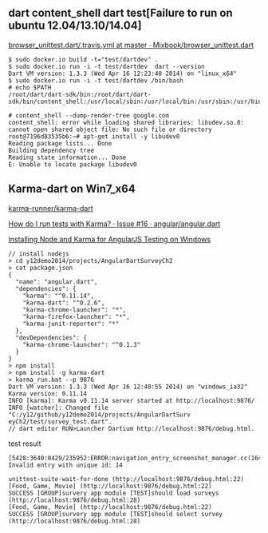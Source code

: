## dart content_shell dart test[Failure to run on ubuntu 12.04/13.10/14.04]

[browser_unittest.dart/.travis.yml at master · Mixbook/browser_unittest.dart](https://github.com/Mixbook/browser_unittest.dart/blob/master/.travis.yml)

```
$ sudo docker.io build -t="test/dartdev" .
$ sudo docker.io run -i -t test/dartdev  dart --version
Dart VM version: 1.3.3 (Wed Apr 16 12:23:40 2014) on "linux_x64"
$ sudo docker.io run -i -t test/dartdev /bin/bash
# echo $PATH
/root/dart/dart-sdk/bin:/root/dart/dart-sdk/bin/content_shell:/usr/local/sbin:/usr/local/bin:/usr/sbin:/usr/bin:/sbin:/bin

# content_shell --dump-render-tree google.com
content_shell: error while loading shared libraries: libudev.so.0: cannot open shared object file: No such file or directory
root@7196d83535b6:~# apt-get install -y libudev0
Reading package lists... Done
Building dependency tree
Reading state information... Done
E: Unable to locate package libudev0
```
## Karma-dart on Win7_x64

[karma-runner/karma-dart](https://github.com/karma-runner/karma-dart)

[How do I run tests with Karma? · Issue #16 · angular/angular.dart](https://github.com/angular/angular.dart/issues/16)

[Installing Node and Karma for AngularJS Testing on Windows](http://matthewodette.com/installing-node-and-karma-for-angularjs-testing-on-windows/)


```
// install nodejs
> cd y12demo2014/projects/AngularDartSurveyCh2
> cat package.json
{
  "name": "angular.dart",
  "dependencies": {
    "karma": "^0.11.14",
    "karma-dart": "^0.2.6",
    "karma-chrome-launcher": "*",
    "karma-firefox-launcher": "*",
    "karma-junit-reporter": "*"
  },
  "devDependencies": {
    "karma-chrome-launcher": "^0.1.3"
  }
}
> npm install
> npm install -g karma-dart
> karma_run.bat --p 9876
Dart VM version: 1.3.3 (Wed Apr 16 12:40:55 2014) on "windows_ia32"
Karma version: 0.11.14
INFO [karma]: Karma v0.11.14 server started at http://localhost:9876/
INFO [watcher]: Changed file "C:/y12/github/y12demo2014/projects/AngularDartSurv
eyCh2/test/survey_test.dart".
// dart editor RUN>Launcher Dartium http://localhost:9876/debug.html.
```

test result

```
[5428:3640:0429/235952:ERROR:navigation_entry_screenshot_manager.cc(164)] Invalid entry with unique id: 14

unittest-suite-wait-for-done (http://localhost:9876/debug.html:22)
[Food, Game, Movie] (http://localhost:9876/debug.html:22)
SUCCESS [GROUP]survery app module [TEST]should load surveys (http://localhost:9876/debug.html:28)
[Food, Game, Movie] (http://localhost:9876/debug.html:22)
SUCCESS [GROUP]survery app module [TEST]should select survey (http://localhost:9876/debug.html:28)

```
